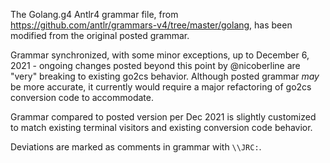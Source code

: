 ﻿The Golang.g4 Antlr4 grammar file, from https://github.com/antlr/grammars-v4/tree/master/golang, has been
modified from the original posted grammar.

Grammar synchronized, with some minor exceptions, up to December 6, 2021 - ongoing changes posted beyond this point by @nicoberline are "very" breaking to existing go2cs behavior. Although posted grammar _may_ be more accurate, it currently would require a major refactoring of go2cs conversion code to accommodate.

Grammar compared to posted version per Dec 2021 is slightly customized to match existing terminal visitors and existing conversion code behavior.

Deviations are marked as comments in grammar with `\\JRC:`.
